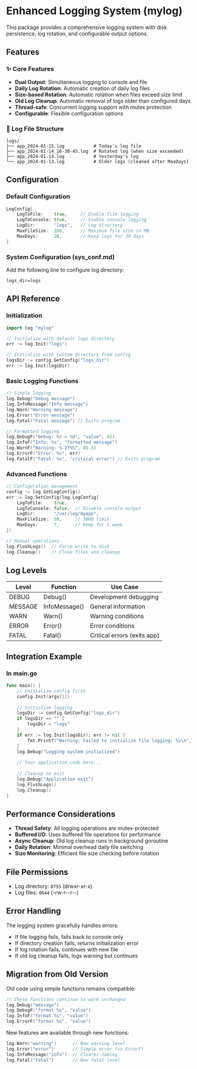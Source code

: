 # Enhanced Logging System (mylog)

This package provides a comprehensive logging system with disk persistence, log rotation, and configurable output options.

## Features

### ✨ Core Features
- **Dual Output**: Simultaneous logging to console and file
- **Daily Log Rotation**: Automatic creation of daily log files
- **Size-based Rotation**: Automatic rotation when files exceed size limit
- **Old Log Cleanup**: Automatic removal of logs older than configured days
- **Thread-safe**: Concurrent logging support with mutex protection
- **Configurable**: Flexible configuration options

### 📁 Log File Structure
```
logs/
├── app_2024-01-15.log           # Today's log file
├── app_2024-01-14_16-30-45.log  # Rotated log (when size exceeded)
├── app_2024-01-14.log           # Yesterday's log
└── app_2024-01-13.log           # Older logs (cleaned after MaxDays)
```

## Configuration

### Default Configuration
```go
LogConfig{
    LogToFile:    true,     // Enable file logging
    LogToConsole: true,     // Enable console logging  
    LogDir:       "logs",   // Log directory
    MaxFileSize:  100,      // Maximum file size in MB
    MaxDays:      30,       // Keep logs for 30 days
}
```

### System Configuration (sys_conf.md)
Add the following line to configure log directory:
```
logs_dir=logs
```

## API Reference

### Initialization
```go
import log "mylog"

// Initialize with default logs directory
err := log.Init("logs")

// Initialize with custom directory from config
logsDir := config.GetConfig("logs_dir")
err := log.Init(logsDir)
```

### Basic Logging Functions
```go
// Simple logging
log.Debug("Debug message")
log.InfoMessage("Info message") 
log.Warn("Warning message")
log.Error("Error message")
log.Fatal("Fatal message") // Exits program

// Formatted logging
log.DebugF("Debug: %s = %d", "value", 42)
log.InfoF("Info: %s", "formatted message")
log.WarnF("Warning: %.2f%%", 85.5)
log.ErrorF("Error: %v", err)
log.FatalF("Fatal: %s", "critical error") // Exits program
```

### Advanced Functions
```go
// Configuration management
config := log.GetLogConfig()
err := log.SetConfig(log.LogConfig{
    LogToFile:    true,
    LogToConsole: false,  // Disable console output
    LogDir:       "/var/log/myapp",
    MaxFileSize:  50,     // 50MB limit
    MaxDays:      7,      // Keep for 1 week
})

// Manual operations
log.FlushLogs()  // Force write to disk
log.Cleanup()    // Close files and cleanup
```

## Log Levels

| Level   | Function     | Use Case                     |
|---------|--------------|------------------------------|
| DEBUG   | Debug()      | Development debugging        |
| MESSAGE | InfoMessage()| General information          |
| WARN    | Warn()       | Warning conditions           |
| ERROR   | Error()      | Error conditions             |
| FATAL   | Fatal()      | Critical errors (exits app)  |

## Integration Example

### In main.go
```go
func main() {
    // Initialize config first
    config.Init(args[1])
    
    // Initialize logging
    logsDir := config.GetConfig("logs_dir")
    if logsDir == "" {
        logsDir = "logs"
    }
    if err := log.Init(logsDir); err != nil {
        fmt.Printf("Warning: Failed to initialize file logging: %v\n", err)
    }
    log.Debug("Logging system initialized")
    
    // Your application code here...
    
    // Cleanup on exit
    log.Debug("Application exit")
    log.FlushLogs()
    log.Cleanup()
}
```

## Performance Considerations

- **Thread Safety**: All logging operations are mutex-protected
- **Buffered I/O**: Uses buffered file operations for performance
- **Async Cleanup**: Old log cleanup runs in background goroutine
- **Daily Rotation**: Minimal overhead daily file switching
- **Size Monitoring**: Efficient file size checking before rotation

## File Permissions

- Log directory: `0755` (drwxr-xr-x)
- Log files: `0644` (-rw-r--r--)

## Error Handling

The logging system gracefully handles errors:
- If file logging fails, falls back to console only
- If directory creation fails, returns initialization error
- If log rotation fails, continues with new file
- If old log cleanup fails, logs warning but continues

## Migration from Old Version

Old code using simple functions remains compatible:
```go
// These functions continue to work unchanged
log.Debug("message")
log.DebugF("format %s", "value")
log.InfoF("format %s", "value") 
log.ErrorF("format %s", "value")
```

New features are available through new functions:
```go
log.Warn("warning")      // New warning level
log.Error("error")       // Simple error (vs ErrorF)
log.InfoMessage("info")  // Clearer naming
log.Fatal("fatal")       // New fatal level
```